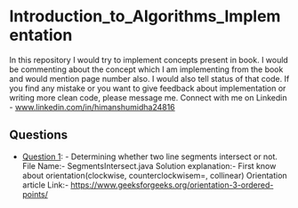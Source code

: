 #
# Introduction_to_Algorithms_Implementation

In this repository I would try to implement concepts present in book. I would be commenting about the concept which I am implementing from the book and would mention page number also. I would also tell status of that code. If you find any mistake or you want to give feedback about implementation or writing more clean code, please message me. Connect with me on Linkedin - www.linkedin.com/in/himanshumidha24816

## Questions

 - [Question 1](https://github.com/Krauser24816/Introduction_to_Algorithms_Implementation/blob/master/SegmentsIntersect.java): - Determining whether two line segments intersect or not. File Name:- SegmentsIntersect.java Solution explanation:- First know about orientation(clockwise, counterclockwisem=, collinear) Orientation article Link:- https://www.geeksforgeeks.org/orientation-3-ordered-points/


  
